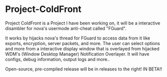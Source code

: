 # Project-ColdFront
Project ColdFront is a Project I have been working on, it will be a interactive disambler for nova's usermode anti-cheat called "FGuard".  

It works by hijacks nova's thread for FGuard to access data from it like exports, encryption, server packets, and more. The user can select options and more from a interactive display window that is overlayed from hijacked WDM's (Window Desktop Manager) Notification Overlayer. It will have configs, debug information, output logs and more..  

Open-source, pre-compiled release will be in releases to the right! IN BETA!!

